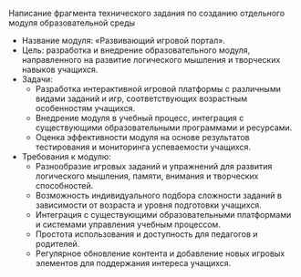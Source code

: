 Написание фрагмента технического задания по
созданию отдельного модуля образовательной среды

- Название модуля: «Развивающий игровой портал».
- Цель: разработка и внедрение образовательного модуля, направленного на развитие логического мышления и творческих навыков учащихся.
- Задачи:
  - Разработка интерактивной игровой платформы с различными видами заданий и игр, соответствующих возрастным особенностям учащихся.
  - Внедрение модуля в учебный процесс, интеграция с существующими образовательными программами и ресурсами.
  - Оценка эффективности модуля на основе результатов тестирования и мониторинга успеваемости учащихся.
- Требования к модулю:
  - Разнообразие игровых заданий и упражнений для развития логического мышления, памяти, внимания и творческих способностей.
  - Возможность индивидуального подбора сложности заданий в зависимости от возраста и уровня подготовки учащихся.
  - Интеграция с существующими образовательными платформами и системами управления учебным процессом.
  - Простота использования и доступность для педагогов и родителей.
  - Регулярное обновление контента и добавление новых игровых элементов для поддержания интереса учащихся.
